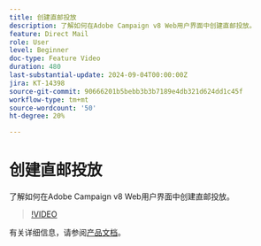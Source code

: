 ```yaml
---
title: 创建直邮投放
description: 了解如何在Adobe Campaign v8 Web用户界面中创建直邮投放。
feature: Direct Mail
role: User
level: Beginner
doc-type: Feature Video
duration: 480
last-substantial-update: 2024-09-04T00:00:00Z
jira: KT-14398
source-git-commit: 90666201b5bebb3b3b7189e4db321d624dd1c45f
workflow-type: tm+mt
source-wordcount: '50'
ht-degree: 20%

---
```



# 创建直邮投放

了解如何在Adobe Campaign v8 Web用户界面中创建直邮投放。

>[!VIDEO](https://video.tv.adobe.com/v/3433316/?learn=on)

有关详细信息，请参阅[产品文档](https://experienceleague.adobe.com/en/docs/campaign-web/v8/msg/direct-mail/gs-direct-mail)。
